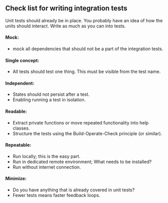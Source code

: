 ## Check list for writing integration tests ##

Unit tests should already be in place.
You probably have an idea of how the units should interact.
Write as much as you can into tests.

#### Mock:
 - mock all dependencies that should not be a part of the integration tests.

#### Single concept:
 - All tests should test one thing. This must be visible from the test name.

#### Independent:
 - States should not persist after a test.
 - Enabling running a test in isolation.

#### Readable:
  - Extract private functions or move repeated functionality into help classes.
  - Structure the tests using the Build-Operate-Check principle (or similar).

#### Repeatable:
  - Run locally; this is the easy part.
  - Run in dedicated remote environment; What needs to be installed?
  - Run without internet connection.

#### Minimize:
  - Do you have anything that is already covered in unit tests?
  - Fewer tests means faster feedback loops.
